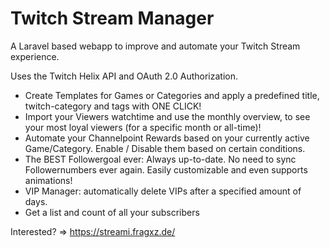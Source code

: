 # Twitch Stream Manager
A Laravel based webapp to improve and automate your Twitch Stream experience.

Uses the Twitch Helix API and OAuth 2.0 Authorization.

* Create Templates for Games or Categories and apply a predefined title, twitch-category and tags with ONE CLICK!
* Import your Viewers watchtime and use the monthly overview, to see your most loyal viewers (for a specific month or all-time)!
* Automate your Channelpoint Rewards based on your currently active Game/Category. Enable / Disable them based on certain conditions.
* The BEST Followergoal ever: Always up-to-date. No need to sync Followernumbers ever again. Easily customizable and even supports animations!
* VIP Manager: automatically delete VIPs after a specified amount of days.
* Get a list and count of all your subscribers

Interested? => https://streami.fragxz.de/
